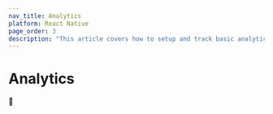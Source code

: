 ```yaml
---
nav_title: Analytics
platform: React Native
page_order: 3
description: "This article covers how to setup and track basic analytics in the React Native app."
---
```


# Analytics

🚧